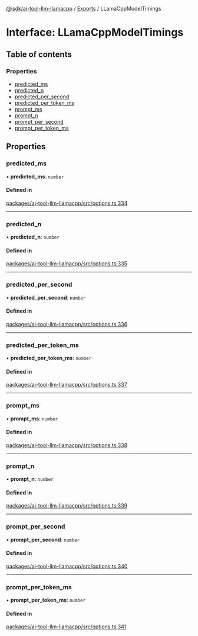 [@isdk/ai-tool-llm-llamacpp](../README.md) / [Exports](../modules.md) / LLamaCppModelTimings

# Interface: LLamaCppModelTimings

## Table of contents

### Properties

- [predicted\_ms](LLamaCppModelTimings.md#predicted_ms)
- [predicted\_n](LLamaCppModelTimings.md#predicted_n)
- [predicted\_per\_second](LLamaCppModelTimings.md#predicted_per_second)
- [predicted\_per\_token\_ms](LLamaCppModelTimings.md#predicted_per_token_ms)
- [prompt\_ms](LLamaCppModelTimings.md#prompt_ms)
- [prompt\_n](LLamaCppModelTimings.md#prompt_n)
- [prompt\_per\_second](LLamaCppModelTimings.md#prompt_per_second)
- [prompt\_per\_token\_ms](LLamaCppModelTimings.md#prompt_per_token_ms)

## Properties

### predicted\_ms

• **predicted\_ms**: `number`

#### Defined in

[packages/ai-tool-llm-llamacpp/src/options.ts:334](https://github.com/isdk/ai-tool-llm-llamacpp.js/blob/92a347cd5a5e7f74790a85a758870bb2cf59aad1/src/options.ts#L334)

___

### predicted\_n

• **predicted\_n**: `number`

#### Defined in

[packages/ai-tool-llm-llamacpp/src/options.ts:335](https://github.com/isdk/ai-tool-llm-llamacpp.js/blob/92a347cd5a5e7f74790a85a758870bb2cf59aad1/src/options.ts#L335)

___

### predicted\_per\_second

• **predicted\_per\_second**: `number`

#### Defined in

[packages/ai-tool-llm-llamacpp/src/options.ts:336](https://github.com/isdk/ai-tool-llm-llamacpp.js/blob/92a347cd5a5e7f74790a85a758870bb2cf59aad1/src/options.ts#L336)

___

### predicted\_per\_token\_ms

• **predicted\_per\_token\_ms**: `number`

#### Defined in

[packages/ai-tool-llm-llamacpp/src/options.ts:337](https://github.com/isdk/ai-tool-llm-llamacpp.js/blob/92a347cd5a5e7f74790a85a758870bb2cf59aad1/src/options.ts#L337)

___

### prompt\_ms

• **prompt\_ms**: `number`

#### Defined in

[packages/ai-tool-llm-llamacpp/src/options.ts:338](https://github.com/isdk/ai-tool-llm-llamacpp.js/blob/92a347cd5a5e7f74790a85a758870bb2cf59aad1/src/options.ts#L338)

___

### prompt\_n

• **prompt\_n**: `number`

#### Defined in

[packages/ai-tool-llm-llamacpp/src/options.ts:339](https://github.com/isdk/ai-tool-llm-llamacpp.js/blob/92a347cd5a5e7f74790a85a758870bb2cf59aad1/src/options.ts#L339)

___

### prompt\_per\_second

• **prompt\_per\_second**: `number`

#### Defined in

[packages/ai-tool-llm-llamacpp/src/options.ts:340](https://github.com/isdk/ai-tool-llm-llamacpp.js/blob/92a347cd5a5e7f74790a85a758870bb2cf59aad1/src/options.ts#L340)

___

### prompt\_per\_token\_ms

• **prompt\_per\_token\_ms**: `number`

#### Defined in

[packages/ai-tool-llm-llamacpp/src/options.ts:341](https://github.com/isdk/ai-tool-llm-llamacpp.js/blob/92a347cd5a5e7f74790a85a758870bb2cf59aad1/src/options.ts#L341)
